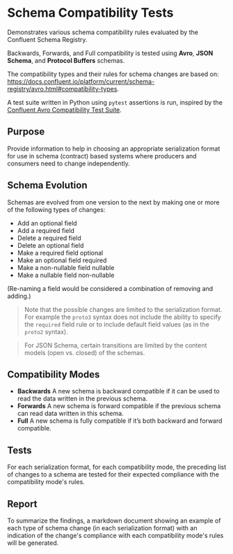 # Schema Compatibility Tests

Demonstrates various schema compatibility rules evaluated by the Confluent Schema Registry.

Backwards, Forwards, and Full compatibility is tested using **Avro**, **JSON Schema**, and **Protocol Buffers** schemas.

The compatibility types and their rules for schema changes are based on: https://docs.confluent.io/platform/current/schema-registry/avro.html#compatibility-types.

A test suite written in Python using `pytest` assertions is run, inspired by the [Confluent Avro Compatibility Test Suite](https://github.com/confluentinc/schema-registry/blob/master/core/src/test/java/io/confluent/kafka/schemaregistry/avro/AvroCompatibilityTest.java).

## Purpose

Provide information to help in choosing an appropriate serialization format for use in schema (contract) based systems where producers and consumers need to change independently.


## Schema Evolution

Schemas are evolved from one version to the next by making one or more of the following types of changes:

- Add an optional field
- Add a required field
- Delete a required field
- Delete an optional field
- Make a required field optional
- Make an optional field required
- Make a non-nullable field nullable
- Make a nullable field non-nullable

(Re-naming a field would be considered a combination of removing and adding.)

> Note that the possible changes are limited to the serialization format. For example the `proto3` syntax does not include the ability to specify the `required` field rule or to include default field values (as in the `proto2` syntax).

> For JSON Schema, certain transitions are limited by the content models (open vs. closed) of the schemas.


## Compatibility Modes

- **Backwards** A new schema is backward compatible if it can be used to
  read the data written in the previous schema.
- **Forwards** A new schema is forward compatible if the previous schema can
  read data written in this schema.
- **Full** A new schema is fully compatible if it’s both backward and forward compatible.

## Tests

For each serialization format, for each compatibility mode, the preceding list of changes to a schema are tested for their expected compliance with the compatibility mode's rules.

## Report

To summarize the findings, a markdown document showing an example of each type of schema change (in each serialization format) with an indication of the change's compliance with each compatibility mode's rules will be generated.
